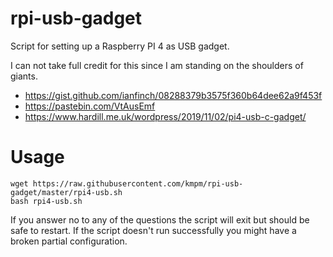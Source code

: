 # rpi-usb-gadget
Script for setting up a Raspberry PI 4 as USB gadget.

I can not take full credit for this since I am standing
on the shoulders of giants.
- https://gist.github.com/ianfinch/08288379b3575f360b64dee62a9f453f
- https://pastebin.com/VtAusEmf
- https://www.hardill.me.uk/wordpress/2019/11/02/pi4-usb-c-gadget/


# Usage
```shell
wget https://raw.githubusercontent.com/kmpm/rpi-usb-gadget/master/rpi4-usb.sh
bash rpi4-usb.sh
```
If you answer no to any of the questions the script will exit
but should be safe to restart.
If the script doesn't run successfully you might have a broken
partial configuration.